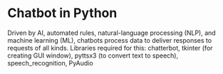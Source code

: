 # Chatbot in Python
Driven by AI, automated rules, natural-language processing (NLP), and machine learning (ML), chatbots process data to deliver responses to requests of all kinds.
Libraries required for this: chatterbot, tkinter (for creating GUI window), pyttsx3 (to convert text to speech), speech_recognition, PyAudio

